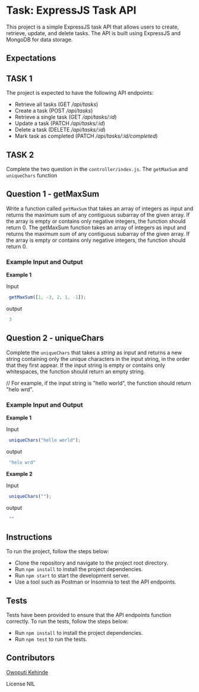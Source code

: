 # Task: ExpressJS Task API
This project is a simple ExpressJS task API that allows users to create, retrieve, update, and delete tasks. The API is built using ExpressJS and MongoDB for data storage.

## Expectations
## TASK 1
The project is expected to have the following API endpoints:

- Retrieve all tasks (GET _/api/tasks_)
- Create a task (POST _/api/tasks_)
- Retrieve a single task (GET _/api/tasks/:id_)
- Update a task (PATCH _/api/tasks/:id_)
- Delete a task (DELETE _/api/tasks/:id_)
- Mark task as completed (PATCH _/api/tasks/:id/completed_)

## TASK 2
 Complete the two question in the `controller/index.js`. The `getMaxSum` and `uniqueChars` function
## Question 1 - getMaxSum
Write a function called `getMaxSum` that takes an array of integers as input and returns the maximum sum of any contiguous subarray of the given array. If the array is empty or contains only negative integers, the function should return 0. 
 The getMaxSum function takes an array of integers as input and returns the maximum sum of any contiguous subarray of the given array. If the array is empty or contains only negative integers, the function should return 0.

 ### Example Input and Output
 **Example 1**
 
 Input
```javascript
 getMaxSum([1, -3, 2, 1, -1]);
```

output
```javascript
 3
```

## Question 2 - uniqueChars
Complete the `uniqueChars` that takes a _string_ as input and returns a new string containing only the unique characters in the input string, in the order that they first appear. If the input string is empty or contains only whitespaces, the function should return an empty string.

// For example, if the input string is "hello world", the function should return "helo wrd".

 ### Example Input and Output
 **Example 1**
 
 Input
```javascript
 uniqueChars("hello world");
```

output
```javascript
 "helo wrd"
```
**Example 2**
 
 Input
```javascript
 uniqueChars("");
```

output
```javascript
 ""
```

## Instructions
To run the project, follow the steps below:

- Clone the repository and navigate to the project root directory.
- Run `npm install` to install the project dependencies.
- Run `npm start` to start the development server.
- Use a tool such as Postman or Insomnia to test the API endpoints.
## Tests
Tests have been provided to ensure that the API endpoints function correctly. To run the tests, follow the steps below:

- Run `npm install` to install the project dependencies.
- Run `npm test` to run the tests.
## Contributors
[Owoputi Kehinde](https://github.com/sirkenedy)

License
NIL
